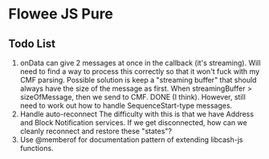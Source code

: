 # Flowee JS Pure

## Todo List

1. onData can give 2 messages at once in the callback (it's streaming).
   Will need to find a way to process this correctly so that it won't fuck with my
   CMF parsing.
   Possible solution is keep a "streaming buffer" that should always have the size
   of the message as first. When streamingBuffer > sizeOfMessage, then we send to
   CMF.
   DONE (I think).
   However, still need to work out how to handle SequenceStart-type messages.
2. Handle auto-reconnect
   The difficulty with this is that we have Address and Block Notification services.
   If we get disconnected, how can we cleanly reconnect and restore these "states"?
3. Use @memberof for documentation pattern of extending libcash-js functions.
